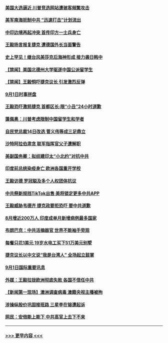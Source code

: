 #### [美国大选逼近 川普竞选网站遭骇客频繁攻击](../pages/prog202/a102931778.md?t=09021202) 
#### [美军南海扼制中共 “迅速打击”计划流出](../pages/prog202/a102931769.md?t=09021202) 
#### [中印边境再起冲突 首传印方一士兵身亡](../pages/prog202/a102931746.md?t=09021202) 
#### [王毅扬言报复捷克 遭德国外长当面警告](../pages/prog202/a102931710.md?t=09021202) 
#### [史上罕见！继台风美莎克后海神形成 接力袭日韩中](../pages/prog202/a102931700.md?t=09021202) 
#### [【禁闻】美国北德州大学驱逐中国公派留学生](../pages/prog202/a102931562.md?t=09021202) 
#### [【禁闻】王毅恫吓捷克议长 引发激烈反弹](../pages/prog202/a102931533.md?t=09021202) 
#### [9月1日时事拼盘](../pages/prog202/a102931502.md?t=09021202) 
#### [王毅恐吓激怒捷克 首都区长:限“小丑”24小时道歉](../pages/prog202/a102931422.md?t=09021202) 
#### [蓬佩奥：川普考虑限制中国留学生和学者](../pages/prog202/a102931374.md?t=09021202) 
#### [自民党总裁14日改选 菅义伟等成三足鼎立](../pages/prog202/a102931367.md?t=09021202) 
#### [沙特阿拉伯肃贪 联军指挥官父子遭解职](../pages/prog202/a102931351.md?t=09021202) 
#### [美副国务卿：拟组建印太“小北约”对抗中共](../pages/prog202/a102931361.md?t=09021202) 
#### [印度前总统染疫身亡 欧洲各国重开学校](../pages/prog202/a102931347.md?t=09021202) 
#### [王毅访德 罗冠聪及多个人权团体抗议](../pages/prog202/a102931345.md?t=09021202) 
#### [中共祭新规挡TikTok出售 美将锁定更多中共APP](../pages/prog202/a102931321.md?t=09021202) 
#### [王毅威胁韦德齐 捷克政要拒恐吓 要中共道歉](../pages/prog202/a102931313.md?t=09021202) 
#### [8月增近200万人 印度成单月新增病例最多国家](../pages/prog202/a102931116.md?t=09021202) 
#### [布朗巴克：中共活摘器官 世界不能袖手旁观](../pages/prog202/a102931271.md?t=09021202) 
#### [每餐只花1美元 19岁水电工买下51万美元别墅](../pages/prog202/a102931184.md?t=09021202) 
#### [捷克议长以中文说“我是台湾人” 全场起立鼓掌](../pages/prog202/a102931191.md?t=09021202) 
#### [9月1日国际重要讯息](../pages/prog202/a102931158.md?t=09021202) 
#### [外媒：王毅拉拢欧洲彻底失败 各国不信任中共](../pages/prog202/a102931117.md?t=09021202) 
#### [【新闻第一现场】澳洲调查病毒 澳籍央视主播被拘](../pages/prog202/a102931103.md?t=09021202) 
#### [涉操纵股价巩固接班路 三星李在镕遭起诉](../pages/prog202/a102931091.md?t=09021202) 
#### [网民：安倍能上能下 中共高官上去下不来](../pages/prog202/a102931059.md?t=09021202) 

----
#### [ >>> 更早内容 <<< ](../indexes/prog202-earlier.md)
